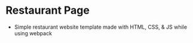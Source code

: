 # Restaurant Page

-   Simple restaurant website template made with HTML, CSS, & JS while using webpack
